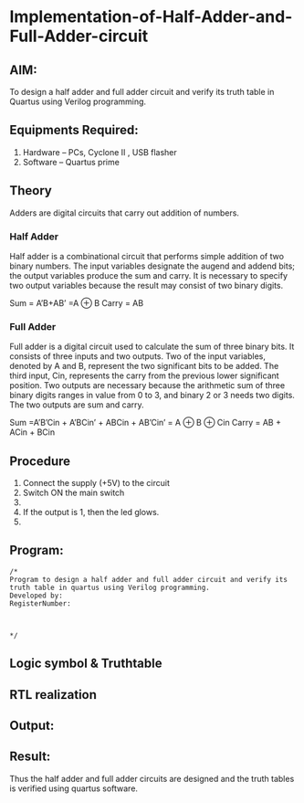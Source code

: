 # Implementation-of-Half-Adder-and-Full-Adder-circuit

## AIM:
To design a half adder and full adder circuit and verify its truth table in Quartus using Verilog programming.

## Equipments Required:
1. Hardware – PCs, Cyclone II , USB flasher
2. Software – Quartus prime

## Theory

Adders are digital circuits that carry out addition of numbers.

### Half Adder
Half adder is a combinational circuit that performs simple addition of two binary numbers. The input variables designate the augend and addend bits; the output variables produce the sum and carry. It is necessary to specify two output variables because the result may consist of two binary digits.

Sum = A’B+AB’ =A ⊕ B
Carry = AB

### Full Adder
Full adder is a digital circuit used to calculate the sum of three binary bits. It consists of three inputs and two outputs. Two of the input variables, denoted by A and B, represent the two significant bits to be added. The third input, Cin, represents the carry from the previous lower significant position. Two outputs are necessary because the arithmetic sum of three binary digits ranges in value from 0 to 3, and binary 2 or 3 needs two digits. The two outputs are sum and carry. 

Sum =A’B’Cin + A’BCin’ + ABCin + AB’Cin’ = A ⊕ B ⊕ Cin
Carry = AB + ACin + BCin

## Procedure
1. Connect the supply (+5V) to the circuit
2. Switch ON the main switch
3. 
4. If the output is 1, then the led glows.
5. 

## Program:
```
/*
Program to design a half adder and full adder circuit and verify its truth table in quartus using Verilog programming.
Developed by: 
RegisterNumber: 



*/
```
## Logic symbol & Truthtable

## RTL realization 

## Output:

## Result:
Thus the half adder and full adder circuits are designed and the truth tables is verified using quartus software.
